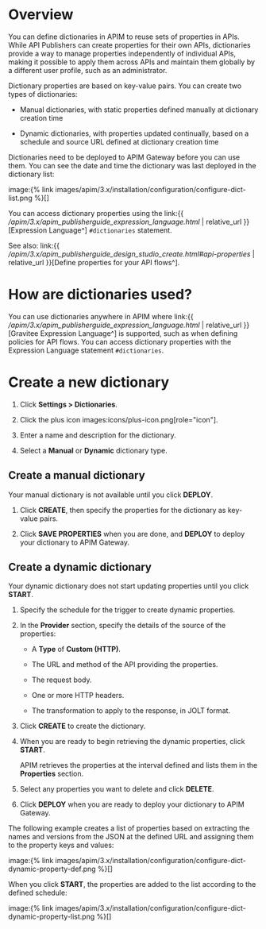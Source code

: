 # Overview

You can define dictionaries in APIM to reuse sets of properties in APIs.
While API Publishers can create properties for their own APIs,
dictionaries provide a way to manage properties independently of
individual APIs, making it possible to apply them across APIs and
maintain them globally by a different user profile, such as an
administrator.

Dictionary properties are based on key-value pairs. You can create two
types of dictionaries:

-   Manual dictionaries, with static properties defined manually at
    dictionary creation time

-   Dynamic dictionaries, with properties updated continually, based on
    a schedule and source URL defined at dictionary creation time

Dictionaries need to be deployed to APIM Gateway before you can use
them. You can see the date and time the dictionary was last deployed in
the dictionary list:

image:{% link
images/apim/3.x/installation/configuration/configure-dict-list.png
%}\[\]

You can access dictionary properties using the link:{{
*/apim/3.x/apim\_publisherguide\_expression\_language.html* |
relative\_url }}\[Expression Language^\] `#dictionaries` statement.

See also: link:{{
*/apim/3.x/apim\_publisherguide\_design\_studio\_create.html#api-properties*
| relative\_url }}\[Define properties for your API flows^\].

# How are dictionaries used?

You can use dictionaries anywhere in APIM where link:{{
*/apim/3.x/apim\_publisherguide\_expression\_language.html* |
relative\_url }}\[Gravitee Expression Language^\] is supported, such as
when defining policies for API flows. You can access dictionary
properties with the Expression Language statement `#dictionaries`.

# Create a new dictionary

1.  Click **Settings &gt; Dictionaries**.

2.  Click the plus icon images:icons/plus-icon.png\[role="icon"\].

3.  Enter a name and description for the dictionary.

4.  Select a **Manual** or **Dynamic** dictionary type.

## Create a manual dictionary

Your manual dictionary is not available until you click **DEPLOY**.

1.  Click **CREATE**, then specify the properties for the dictionary as
    key-value pairs.

2.  Click **SAVE PROPERTIES** when you are done, and **DEPLOY** to
    deploy your dictionary to APIM Gateway.

## Create a dynamic dictionary

Your dynamic dictionary does not start updating properties until you
click **START**.

1.  Specify the schedule for the trigger to create dynamic properties.

2.  In the **Provider** section, specify the details of the source of
    the properties:

    -   A **Type** of **Custom (HTTP)**.

    -   The URL and method of the API providing the properties.

    -   The request body.

    -   One or more HTTP headers.

    -   The transformation to apply to the response, in JOLT format.

3.  Click **CREATE** to create the dictionary.

4.  When you are ready to begin retrieving the dynamic properties, click
    **START**.

    APIM retrieves the properties at the interval defined and lists them
    in the **Properties** section.

5.  Select any properties you want to delete and click **DELETE**.

6.  Click **DEPLOY** when you are ready to deploy your dictionary to
    APIM Gateway.

The following example creates a list of properties based on extracting
the names and versions from the JSON at the defined URL and assigning
them to the property keys and values:

image:{% link
images/apim/3.x/installation/configuration/configure-dict-dynamic-property-def.png
%}\[\]

When you click **START**, the properties are added to the list according
to the defined schedule:

image:{% link
images/apim/3.x/installation/configuration/configure-dict-dynamic-property-list.png
%}\[\]
